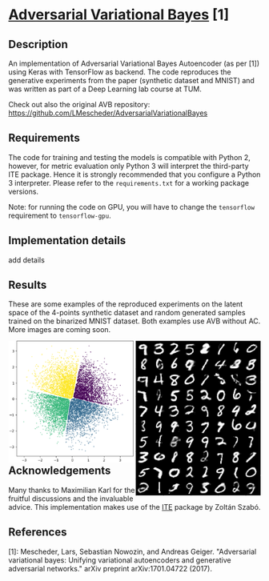 [Adversarial Variational Bayes](https://arxiv.org/abs/1701.04722) [1] 
=========

## Description

An implementation of Adversarial Variational Bayes Autoencoder (as per [1]) using Keras with TensorFlow as backend.
The code reproduces the generative experiments from the paper (synthetic dataset and MNIST) and was written 
as part of a Deep Learning lab course at TUM.

Check out also the original AVB repository: https://github.com/LMescheder/AdversarialVariationalBayes 

## Requirements

The code for training and testing the models is compatible with Python 2, however, for metric evaluation only 
Python 3 will interpret the third-party ITE package. Hence it is strongly recommended that you configure a 
Python 3 interpreter. Please refer to the `requirements.txt` for a working package versions.

Note: for running the code on GPU, you will have to change the `tensorflow` requirement to `tensorflow-gpu`.

## Implementation details

add details

## Results

These are some examples of the reproduced experiments on the latent space of the 4-points synthetic dataset
and random generated samples trained on the binarized MNIST dataset. Both examples use AVB without AC. More 
images are coming soon.

<div style="width:520 px">
<div style="float:left; width:260 px"><img src="./doc/results/poster_synthetic_avb.png" width="250"></div>
<div style="float:right; width:260 px"><img src="./doc/results/poster_mnist_avb.png" width="250"></div>
</div>

## Acknowledgements
Many thanks to Maximilian Karl for the fruitful discussions and the invaluable advice.
This implementation makes use of the [ITE](https://bitbucket.org/szzoli/ite/) package by Zoltán Szabó.

## References
[1]: 
Mescheder, Lars, Sebastian Nowozin, and Andreas Geiger. 
"Adversarial variational bayes: Unifying variational autoencoders and generative adversarial networks." 
arXiv preprint arXiv:1701.04722 (2017).
